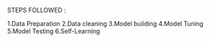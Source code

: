 STEPS FOLLOWED :

1.Data Preparation
2.Data cleaning
3.Model building
4.Model Tuning
5.Model Testing
6.Self-Learning
